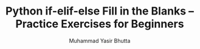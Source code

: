 ---
layout: fill-blanks
title: "Python if-elif-else Fill in the Blanks – Practice Exercises for Beginners"
description: Sharpen your Python list skills with fill-in-the-blank exercises. Practice indexing, slicing, list methods, and more to reinforce your understanding of core list operations in Python.
keywords: Python list fill in the blanks, Python list practice, beginner Python list exercises, Python list operations quiz, list methods Python practice, fill in the blanks Python if-elif-else, Python coding exercises, learn Python list manipulation
author: "Muhammad Yasir Bhutta"
toc: toc/python.html
topic: "if-elif-else"
course: "python"
prev: /python/docs/if-elif-else/practice-and-progress/true-false-if-elif-else.html
next: /python/docs/if-elif-else/practice-and-progress/mcqs-if-elif-else.html
show_practice_progress: true
show_mini_project: null
show_toc: true
breadcrumb:
  - title: Home
    url: /
  - title: python
    url: /python/
  - title: Control Flow
    url: /python/docs/control-flow/
  - title: if-elif-else
    url: /python/docs/if-elif-else/
---